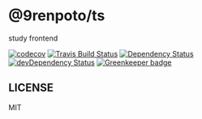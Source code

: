 # @9renpoto/ts

study frontend

[![codecov][codedov-image]][codecov-url] [![Travis Build Status][travis-image]][travis-url] [![Dependency Status][david-dm-image]][david-dm-url] [![devDependency Status][dev-david-dm-image]][dev-david-dm-url] [![Greenkeeper badge](https://badges.greenkeeper.io/9renpoto/ts.svg)](https://greenkeeper.io/)

## LICENSE

MIT

[codecov-url]: https://codecov.io/gh/9renpoto/ts
[codedov-image]: https://codecov.io/gh/9renpoto/ts/branch/master/graph/badge.svg
[david-dm-image]: https://david-dm.org/9renpoto/ts.svg
[david-dm-url]: https://david-dm.org/9renpoto/ts
[dev-david-dm-image]: https://david-dm.org/9renpoto/ts/dev-status.svg
[dev-david-dm-url]: https://david-dm.org/9renpoto/ts#info=devDependencies
[travis-image]: https://travis-ci.org/9renpoto/ts.svg?branch=master
[travis-url]: https://travis-ci.org/9renpoto/ts
